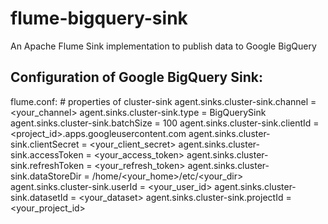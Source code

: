 # flume-bigquery-sink
An Apache Flume Sink implementation to publish data to Google BigQuery

## Configuration of Google BigQuery Sink:

flume.conf:
    # properties of cluster-sink
    agent.sinks.cluster-sink.channel = <your_channel>
    agent.sinks.cluster-sink.type = BigQuerySink
    agent.sinks.cluster-sink.batchSize = 100
    agent.sinks.cluster-sink.clientId = <project_id>.apps.googleusercontent.com
    agent.sinks.cluster-sink.clientSecret = <your_client_secret>
    agent.sinks.cluster-sink.accessToken = <your_access_token>
    agent.sinks.cluster-sink.refreshToken = <your_refresh_token>
    agent.sinks.cluster-sink.dataStoreDir = /home/<your_home>/etc/<your_dir>
    agent.sinks.cluster-sink.userId = <your_user_id>
    agent.sinks.cluster-sink.datasetId = <your_dataset>
    agent.sinks.cluster-sink.projectId = <your_project_id>